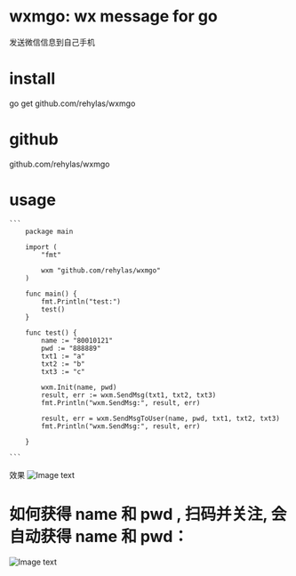 # wxmgo: wx message for go
发送微信信息到自己手机

# install
go get github.com/rehylas/wxmgo

#   github
github.com/rehylas/wxmgo

#   usage

    ```
        package main

        import (
            "fmt"

            wxm "github.com/rehylas/wxmgo"
        )

        func main() {
            fmt.Println("test:")
            test()
        }

        func test() {
            name := "80010121"
            pwd := "888889"
            txt1 := "a"
            txt2 := "b"
            txt3 := "c"

            wxm.Init(name, pwd)
            result, err := wxm.SendMsg(txt1, txt2, txt3)
            fmt.Println("wxm.SendMsg:", result, err)

            result, err = wxm.SendMsgToUser(name, pwd, txt1, txt2, txt3)
            fmt.Println("wxm.SendMsg:", result, err)

        }

    ```    

效果
![Image text](http://www.bangnikanzhe.com/img/wxm.jpg)

#  如何获得 name 和 pwd  , 扫码并关注, 会自动获得 name 和 pwd：
![Image text](http://www.bangnikanzhe.com/img/bnkz10001.jpg)




